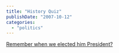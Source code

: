 ```yaml
---
title: "History Quiz"
publishDate: "2007-10-12"
categories: 
  - "politics"
---
```


[Remember when we elected him President?](http://www.swissinfo.org/eng/front/detail/The_Truth_earns_Gore_Nobel_Peace_Prize.html?siteSect=105&sid=8307925&cKey=1192186111000&ty=st)
